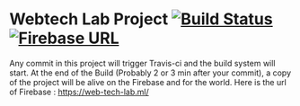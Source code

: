 # Webtech Lab Project  [![Build Status](https://travis-ci.org/slu-geeks/webtech_lab_project.svg?branch=master)](https://travis-ci.org/slu-geeks/webtech_lab_project) [![Firebase URL](http://i.imgur.com/vO3AV6u.png)](https://web-tech-lab.ml/)

Any commit in this project will trigger Travis-ci and the build system will start.
At the end of the Build (Probably 2 or 3 min after your commit), a copy of the project will be alive on the Firebase and for the world. Here is the url of Firebase :
https://web-tech-lab.ml/



